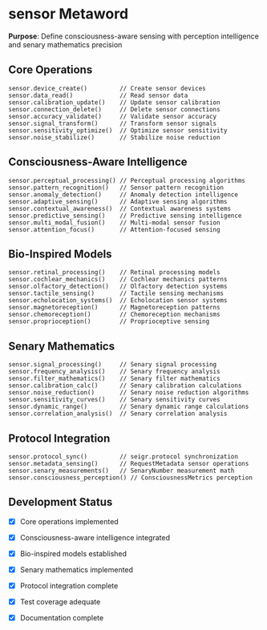 # sensor Metaword

**Purpose**: Define consciousness-aware sensing with perception intelligence and senary mathematics precision

## Core Operations

```hyphos
sensor.device_create()         // Create sensor devices
sensor.data_read()             // Read sensor data
sensor.calibration_update()    // Update sensor calibration
sensor.connection_delete()     // Delete sensor connections
sensor.accuracy_validate()     // Validate sensor accuracy
sensor.signal_transform()      // Transform sensor signals
sensor.sensitivity_optimize()  // Optimize sensor sensitivity
sensor.noise_stabilize()       // Stabilize noise reduction
```

## Consciousness-Aware Intelligence

```hyphos
sensor.perceptual_processing() // Perceptual processing algorithms
sensor.pattern_recognition()   // Sensor pattern recognition
sensor.anomaly_detection()     // Anomaly detection intelligence
sensor.adaptive_sensing()      // Adaptive sensing algorithms
sensor.contextual_awareness()  // Contextual awareness systems
sensor.predictive_sensing()    // Predictive sensing intelligence
sensor.multi_modal_fusion()    // Multi-modal sensor fusion
sensor.attention_focus()       // Attention-focused sensing
```

## Bio-Inspired Models

```hyphos
sensor.retinal_processing()    // Retinal processing models
sensor.cochlear_mechanics()    // Cochlear mechanics patterns
sensor.olfactory_detection()   // Olfactory detection systems
sensor.tactile_sensing()       // Tactile sensing mechanisms
sensor.echolocation_systems()  // Echolocation sensor systems
sensor.magnetoreception()      // Magnetoreception patterns
sensor.chemoreception()        // Chemoreception mechanisms
sensor.proprioception()        // Proprioceptive sensing
```

## Senary Mathematics

```hyphos
sensor.signal_processing()     // Senary signal processing
sensor.frequency_analysis()    // Senary frequency analysis
sensor.filter_mathematics()    // Senary filter mathematics
sensor.calibration_calc()      // Senary calibration calculations
sensor.noise_reduction()       // Senary noise reduction algorithms
sensor.sensitivity_curves()    // Senary sensitivity curves
sensor.dynamic_range()         // Senary dynamic range calculations
sensor.correlation_analysis()  // Senary correlation analysis
```

## Protocol Integration

```hyphos
sensor.protocol_sync()         // seigr.protocol synchronization
sensor.metadata_sensing()      // RequestMetadata sensor operations
sensor.senary_measurements()   // SenaryNumber measurement math
sensor.consciousness_perception() // ConsciousnessMetrics perception
```

## Development Status

- [x] Core operations implemented
- [x] Consciousness-aware intelligence integrated
- [x] Bio-inspired models established
- [x] Senary mathematics implemented
- [x] Protocol integration complete
- [x] Test coverage adequate
- [x] Documentation complete

